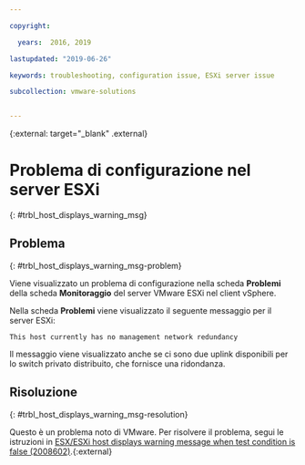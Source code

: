 ```yaml
---

copyright:

  years:  2016, 2019

lastupdated: "2019-06-26"

keywords: troubleshooting, configuration issue, ESXi server issue

subcollection: vmware-solutions


---
```


{:external: target="_blank" .external}

# Problema di configurazione nel server ESXi
{: #trbl_host_displays_warning_msg}

## Problema
{: #trbl_host_displays_warning_msg-problem}

Viene visualizzato un problema di configurazione nella scheda **Problemi** della scheda **Monitoraggio** del server VMware ESXi nel client vSphere.

Nella scheda **Problemi** viene visualizzato il seguente messaggio per il server ESXi:

`This host currently has no management network redundancy`

Il messaggio viene visualizzato anche se ci sono due uplink disponibili per lo switch privato distribuito, che fornisce una ridondanza.

## Risoluzione
{: #trbl_host_displays_warning_msg-resolution}

Questo è un problema noto di VMware. Per risolvere il problema, segui le istruzioni in [ESX/ESXi host displays warning message when test condition is false (2008602)](https://kb.vmware.com/s/article/2008602).{:external}
